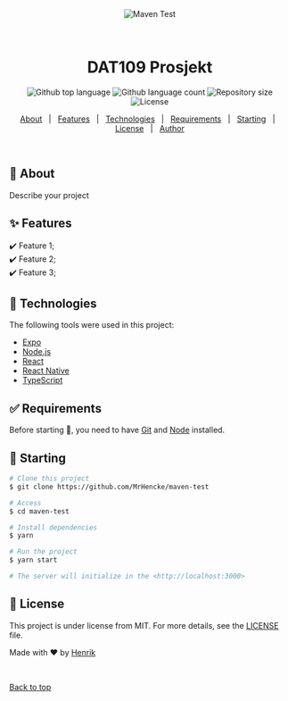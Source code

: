 <div align="center" id="top"> 
  <img src="./.github/app.gif" alt="Maven Test" />

&#xa0;

  <!-- <a href="https://maventest.netlify.app">Demo</a> -->
</div>

<h1 align="center">DAT109 Prosjekt</h1>

<p align="center">
  <img alt="Github top language" src="https://img.shields.io/github/languages/top/MrHencke/maven-test?color=56BEB8">

  <img alt="Github language count" src="https://img.shields.io/github/languages/count/MrHencke/maven-test?color=56BEB8">

  <img alt="Repository size" src="https://img.shields.io/github/repo-size/MrHencke/maven-test?color=56BEB8">

  <img alt="License" src="https://img.shields.io/github/license/MrHencke/maven-test?color=56BEB8">

  <!-- <img alt="Github issues" src="https://img.shields.io/github/issues/MrHencke/maven-test?color=56BEB8" /> -->

  <!-- <img alt="Github forks" src="https://img.shields.io/github/forks/MrHencke/maven-test?color=56BEB8" /> -->

  <!-- <img alt="Github stars" src="https://img.shields.io/github/stars/MrHencke/maven-test?color=56BEB8" /> -->
</p>

<!-- Status -->

<!-- <h4 align="center">
	🚧  DAT109 Prosjekt 🚀 Under construction...  🚧
</h4>

<hr> -->

<p align="center">
  <a href="#dart-about">About</a> &#xa0; | &#xa0; 
  <a href="#sparkles-features">Features</a> &#xa0; | &#xa0;
  <a href="#rocket-technologies">Technologies</a> &#xa0; | &#xa0;
  <a href="#white_check_mark-requirements">Requirements</a> &#xa0; | &#xa0;
  <a href="#checkered_flag-starting">Starting</a> &#xa0; | &#xa0;
  <a href="#memo-license">License</a> &#xa0; | &#xa0;
  <a href="https://github.com/MrHencke" target="_blank">Author</a>
</p>

<br>

## :dart: About

Describe your project

## :sparkles: Features

:heavy_check_mark: Feature 1;\
:heavy_check_mark: Feature 2;\
:heavy_check_mark: Feature 3;

## :rocket: Technologies

The following tools were used in this project:

-   [Expo](https://expo.io/)
-   [Node.js](https://nodejs.org/en/)
-   [React](https://pt-br.reactjs.org/)
-   [React Native](https://reactnative.dev/)
-   [TypeScript](https://www.typescriptlang.org/)

## :white_check_mark: Requirements

Before starting :checkered_flag:, you need to have [Git](https://git-scm.com) and [Node](https://nodejs.org/en/) installed.

## :checkered_flag: Starting

```bash
# Clone this project
$ git clone https://github.com/MrHencke/maven-test

# Access
$ cd maven-test

# Install dependencies
$ yarn

# Run the project
$ yarn start

# The server will initialize in the <http://localhost:3000>
```

## :memo: License

This project is under license from MIT. For more details, see the [LICENSE](LICENSE.md) file.

Made with :heart: by <a href="https://github.com/MrHencke" target="_blank">Henrik</a>

&#xa0;

<a href="#top">Back to top</a>
